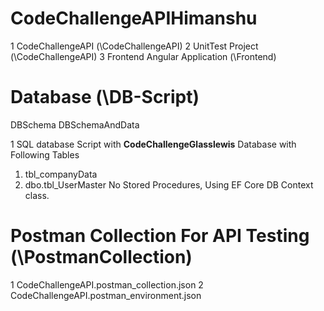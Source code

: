 # CodeChallengeAPIHimanshu  

1 CodeChallengeAPI (\CodeChallengeAPI)
2 UnitTest Project (\CodeChallengeAPI)
3 Frontend Angular Application  (\Frontend)

# Database (\DB-Script)

DBSchema
DBSchemaAndData

1 SQL database Script with **CodeChallengeGlasslewis** Database with Following
Tables
  1. tbl_companyData
  2. dbo.tbl_UserMaster
No Stored Procedures, Using EF Core DB Context class.

# Postman Collection For API Testing (\PostmanCollection) 

1 CodeChallengeAPI.postman_collection.json
2 CodeChallengeAPI.postman_environment.json


